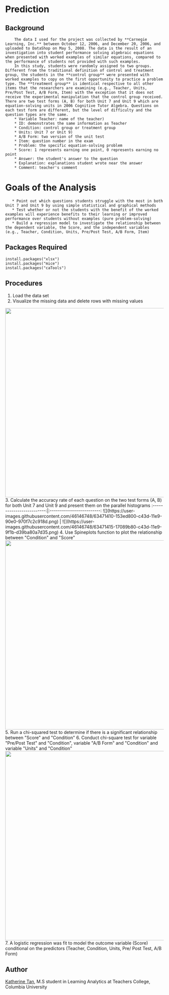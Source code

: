 # Prediction
## Background
        The data I used for the project was collected by **Carnegie Learning, Inc.** between October 12, 2006, and December 20, 2006, and uploaded to DataShop on May 5, 2008. The data is the result of an investigation into student performance solving algebraic equations when presented with worked examples of similar equations, compared to the performance of students not provided with such examples. 
        In this study, students were randomly assigned to two groups. Different from the traditional definition of control and treatment group, the students in the **control group** were presented with worked examples to copy on the first opportunity to practice a problem type. The **treatment group** is identical respective to all other items that the researchers are examining (e.g., Teacher, Units, Pre/Post Test, A/B Form, Item) with the exception that it does not receive the experimental manipulation that the control group received. There are two test forms (A, B) for both Unit 7 and Unit 9 which are equation-solving units in 2006 Cognitive Tutor Algebra. Questions on each test form are different, but the level of difficulty and the question types are the same. 
        * Variable Teacher: name of the teacher)
        * ID: demonstrates the same information as Teacher
        * Condition: control group or treatment group
        * Units: Unit 7 or Unit 9)
        * A/B Form: two version of the unit test
        * Item: question number in the exam
        * Problem: the specific equation-solving problem
        * Score: 1 represents earning one point, 0 represents earning no point
        * Answer: the student's answer to the question
        * Explanation: explanations student wrote near the answer
        * Comment: teacher's comment

# Goals of the Analysis       
       * Point out which questions students struggle with the most in both Unit 7 and Unit 9 by using simple statistical and graphical methods
       * Test whether or not the students with the benefit of the worked examples will experience benefits to their learning or improved performance over students without examples (pure problem-solving)
       * Build a regression model to investigate the relationship between the dependent variable, the Score, and the independent variables (e.g., Teacher, Condition, Units, Pre/Post Test, A/B Form, Item)
       
## Packages Required
```
install.packages("xlsx")
install.packages("mice") 
install.packages("caTools")
```

## Procedures
1. Load the data set
2. Visualize the missing data and delete rows with missing values
<img src="https://user-images.githubusercontent.com/46146748/63471175-74e8b380-c43c-11e9-9dca-14036793373b.png" width="600">
3. Calculate the accuracy rate of each question on the two test forms (A, B) for both Unit 7 and Unit 9  and present them on the parallel histograms
:-------------------------:|:-------------------------:
![](https://user-images.githubusercontent.com/46146748/63471410-153ed800-c43d-11e9-90e0-970f7c2c918d.png)  |  ![](https://user-images.githubusercontent.com/46146748/63471415-17089b80-c43d-11e9-9f1b-d39ba80a7d35.png)
4. Use Spineplots function to plot the relationship between "Condition" and "Score" 
<img src="https://user-images.githubusercontent.com/46146748/63471522-5f27be00-c43d-11e9-9880-f447398a5327.png" width="600">
5. Run a chi-squared test to determine if there is a significant relationship between "Score" and "Condition"
6. Conduct chi-square test for variable "Pre/Post Test" and "Condition", variable "A/B Form" and "Condition" and variable "Units" and "Condition" 
<img src="https://user-images.githubusercontent.com/46146748/63471981-b5e1c780-c43e-11e9-9df9-2cc35bfbea36.png" width="600">
7. A logistic regression was fit to model the outcome variable (Score) conditional on the predictors (Teacher, Condition, Units, Pre/ Post Test, A/B Form)


## Author
[Katherine Tan](www.linkedin.com/in/katherine-tan-2019), M.S student in Learning Analytics at Teachers College, Columbia University
